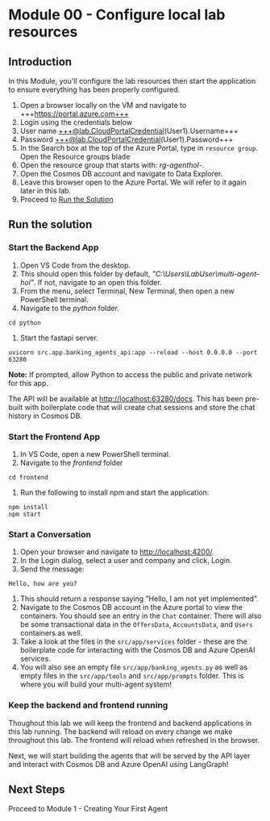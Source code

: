 # Module 00 - Configure local lab resources

## Introduction

In this Module, you'll configure the lab resources then start the application to ensure everything has been properly configured.

1. Open a browser locally on the VM and navigate to +++https://portal.azure.com+++
1. Login using the credentials below
1. User name +++@lab.CloudPortalCredential(User1).Username+++
1. Password +++@lab.CloudPortalCredential(User1).Password+++
1. In the Search box at the top of the Azure Portal, type in `resource group`. Open the Resource groups blade
1. Open the resource group that starts with: *rg-agenthol-*.
1. Open the Cosmos DB account and navigate to Data Explorer.
1. Leave this browser open to the Azure Portal. We will refer to it again later in this lab.
1. Proceed to [Run the Solution](#run-the-solution)

## Run the solution

### Start the Backend App

1. Open VS Code from the desktop.
1. This should open this folder by default, *"C:\Users\LabUser\multi-agent-hol\"*. If not, navigate to an open this folder.
1. From the menu, select Terminal, New Terminal, then open a new PowerShell terminal.
1. Navigate to the *python* folder.

```shell
cd python
```

1. Start the fastapi server.

```shell
uvicorn src.app.banking_agents_api:app --reload --host 0.0.0.0 --port 63280
```

**Note:** If prompted, allow Python to access the public and private network for this app.

The API will be available at <http://localhost:63280/docs>. This has been pre-built with boilerplate code that will create chat sessions and store the chat history in Cosmos DB.

### Start the Frontend App

1. In VS Code, open a new PowerShell terminal.
1. Navigate to the *frontend* folder

```shell
cd frontend
```

1. Run the following to install npm and start the application:

```shell
npm install
npm start
```

### Start a Conversation

1. Open your browser and navigate to <http://localhost:4200/>.
1. In the Login dialog, select a user and company and click, Login.
1. Send the message:

```text
Hello, how are you?
```

1. This should return a response saying "Hello, I am not yet implemented".
1. Navigate to the Cosmos DB account in the Azure portal to view the containers. You should see an entry in the `Chat` container. There will also be some transactional data in the `OffersData`, `AccountsData`, and `Users` containers as well.
1. Take a look at the files in the `src/app/services` folder - these are the boilerplate code for interacting with the Cosmos DB and Azure OpenAI services.
1. You will also see an empty file `src/app/banking_agents.py` as well as empty files in the `src/app/tools` and `src/app/prompts` folder. This is where you will build your multi-agent system!

### Keep the backend and frontend running

Thoughout this lab we will keep the frontend and backend applications in this lab running. The backend will reload on every change we make throughout this lab. The frontend will reload when refreshed in the browser.

Next, we will start building the agents that will be served by the API layer and interact with Cosmos DB and Azure OpenAI using LangGraph!

## Next Steps

Proceed to Module 1 - Creating Your First Agent
